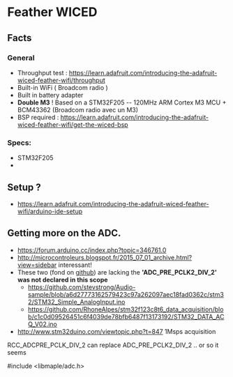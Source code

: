 # Feather WICED

## Facts

### General

* Throughput test : https://learn.adafruit.com/introducing-the-adafruit-wiced-feather-wifi/throughput
* Built-in WiFi ( Broadcom radio )
* Built in battery adapter
* __Double M3__ ! Based on a STM32F205 -- 120MHz ARM Cortex M3 MCU + BCM43362 (Broadcom radio avec un M3)
* BSP required : https://learn.adafruit.com/introducing-the-adafruit-wiced-feather-wifi/get-the-wiced-bsp

### Specs:

* STM32F205
* 

## Setup ?

* https://learn.adafruit.com/introducing-the-adafruit-wiced-feather-wifi/arduino-ide-setup

## Getting more on the ADC.

* https://forum.arduino.cc/index.php?topic=346761.0
* http://microcontroleurs.blogspot.fr/2015_07_01_archive.html?view=sidebar interessant!
* These two (fond on [github](https://github.com/search?l=arduino&q=adc_init%28+libmaple&type=Code&utf8=%E2%9C%93)) are lacking the __'ADC_PRE_PCLK2_DIV_2' was not declared in this scope__
    * https://github.com/stevstrong/Audio-sample/blob/a6d27773162579423c97a262097aec18fad0362c/stm32/STM32_Simple_AnalogInput.ino
    * https://github.com/RhoneAlpes/stm32f123c8t6_data_acquisition/blob/c1c0d09526451c6f4039de78bfb6487f13173192/STM32_DATA_ACQ_V02.ino
* http://www.stm32duino.com/viewtopic.php?t=847 1Msps acquisition

 RCC_ADCPRE_PCLK_DIV_2 can replace ADC_PRE_PCLK2_DIV_2 .. or so it seems

 #include <libmaple/adc.h>





